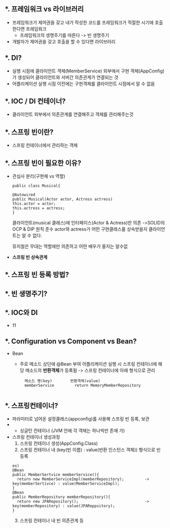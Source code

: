 *. 프레임워크 vs 라이브러리
  -
  - 프레임워크가 제어권을 갖고 내가 작성한 코드를 프레임워크가 적절한 시기에 호출한다면 프레임워크
    - 프레임워크의 생명주기를 따른다 -> 빈 생명주기
  - 개발자가 제어권을 갖고 호출을 할 수 있다면 라이브러리


*. DI?
  -
  - 실행 시점에 클라이언트 객체(MemberService) 외부에서 구현 객체(AppConfig)가 생성되어 클라이언트와 서버간 의존관계가 연결되는 것
  - 어플리케이션 실행 시점 이전에는 구현객체를 클라이언트 시점에서 알 수 없음


*. IOC / DI 컨테이너?
  -
  - 클라이언트 외부에서 의존관계를 연결해주고 객체를 관리해주는것


*. 스프링 빈이란?
  -
  - 스프링 컨테이너에서 관리하는 객체


*. 스프링 빈이 필요한 이유?
  -
  - 관심사 분리(구현체 vs 역할)
      ```
      public class Musical{
      
      @Autowired
      public Musical(Actor actor, Actress actress)
      this.actor = actor;
      this.actress = actress;
      }
      ```
      클라이언트(musical 클래스)에 인터페이스(Actor & Actress)만 의존 ->SOLID의 OCP & DIP 원칙 준수
      actor와 actress가 어떤 구현클래스를 상속받을지 클라이언트는 알 수 없다.
      
      뮤지컬은 무대는 역할에만 의존하고 어떤 배우가 올지는 알수없
      
   - **스프링 빈 상속관계**
     
      
  
*. 스프링 빈 등록 방법?
  - 
 
 
*. 빈 생명주기?
  - 
 
 
*. IOC와 DI
   - 
   - 11
 
*. Configuration vs Component vs Bean?
  -
  - Bean
    - 주로 메소드 상단에 @Bean 부여
      어플리케이션 실행 시 스프링 컨테이너에 해당 메소드의 **반환객체**가 등록됨
        -> 스프링 컨테이너에 아래 형식으로 관리
        
            메소드 명(key)        반환객체(value)
            memberService         return MemoryMemberRepository
    
      
        
        
      #  
      #  
      #
*. 스프링컨테이너?
  - 
  -  파라미터로 넘어온 설정클래스(appconfig)를 사용해 스프링 빈 등록, 보관
  -   * 싱글턴 컨테이너 (JVM 안에 각 객체는 하나씩만 존재 가)
  - 스프링 컨테이너 생성과정
    1. 스프링 컨테이너 생성(AppConfig.Class)
    2. 스프링 컨테이너 내 (key(빈 이름) : value(반환 인스턴스 객체)) 형식으로 빈 등록
    ```
    ex)
    @Bean
    public MemberSertvice memberService(){
      return new MemberServiceImpl(memberRepository);         -> key(memberSertivce) : value(MemberServiceImpl);
    }
    @Bean
    public MemberRepository memberRepository(){
      return new JPARepository();                             -> key(memberRepository) : value(JPAReppsitory);
    }
    ```
    3. 스프링 컨테이너 내 빈 의존관계 등
    
    
    
    
    
    
